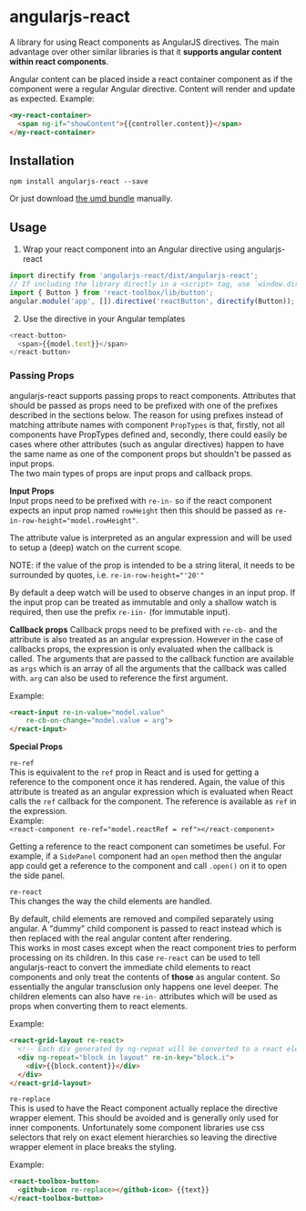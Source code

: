 # angularjs-react
A library for using React components as AngularJS directives. The main advantage over other similar libraries is that it **supports angular content within react components**.  

Angular content can be placed inside a react container component as if the component were a regular Angular directive. Content will render and update as expected.
Example:
```html
<my-react-container>
  <span ng-if="showContent">{{controller.content}}</span>
</my-react-container>
```

## Installation
`npm install angularjs-react --save`

Or just download [the umd bundle](https://raw.githubusercontent.com/jeremyhewett/angularjs-react/master/dist/angularjs-react.umd.js) manually.

## Usage
1. Wrap your react component into an Angular directive using angularjs-react  
```js
import directify from 'angularjs-react/dist/angularjs-react';
// If including the library directly in a <script> tag, use `window.directify`
import { Button } from 'react-toolbox/lib/button';
angular.module('app', []).directive('reactButton', directify(Button));
```

2. Use the directive in your Angular templates
```js
<react-button>
  <span>{{model.text}}</span>
</react-button>
```

### Passing Props
angularjs-react supports passing props to react components. Attributes that should be passed as props need to be prefixed with one of the prefixes described in the sections below. The reason for using prefixes instead of matching attribute names with component `PropTypes` is that, firstly, not all components have PropTypes defined and, secondly, there could easily be cases where other attributes (such as angular directives) happen to have the same name as one of the component props but shouldn't be passed as input props.  
The two main types of props are input props and callback props.

**Input Props**  
Input props need to be prefixed with `re-in-` so if the react component expects an input prop named `rowHeight` then this should be passed as `re-in-row-height="model.rowHeight"`.
  
The attribute value is interpreted as an angular expression and will be used to setup a (deep) watch on the current scope.

NOTE: if the value of the prop is intended to be a string literal, it needs to be surrounded by quotes, i.e. `re-in-row-height="'20'"`

By default a deep watch will be used to observe changes in an input prop. If the input prop can be treated as immutable and only a shallow watch is required, then use the prefix `re-iin-` (for immutable input).

**Callback props**
Callback props need to be prefixed with `re-cb-` and the attribute is also treated as an angular expression. However in the case of callbacks props, the expression is only evaluated when the callback is called. The arguments that are passed to the callback function are available as `args` which is an array of all the arguments that the callback was called with. `arg` can also be used to reference the first argument.

Example:  
```html
<react-input re-in-value="model.value"
    re-cb-on-change="model.value = arg">  
</react-input>
``` 

**Special Props**

`re-ref`  
This is equivalent to the `ref` prop in React and is used for getting a reference to the component once it has rendered.
Again, the value of this attribute is treated as an angular expression which is evaluated when React calls the `ref` callback for the component. The reference is available as `ref` in the expression.  
Example:  
`<react-component re-ref="model.reactRef = ref"></react-component>`

Getting a reference to the react component can sometimes be useful. For example, if a `SidePanel` component had an `open` method then the angular app could get a reference to the component and call `.open()` on it to open the side panel.

`re-react`  
This changes the way the child elements are handled.

By default, child elements are removed and compiled separately using angular. A "dummy" child component is passed to react instead which is then replaced with the real angular content after rendering.  
This works in most cases except when the react component tries to perform processing on its children. In this case `re-react` can be used to tell angularjs-react to convert the immediate child elements to react components and only treat the contents of **those** as angular content. So essentially the angular transclusion only happens one level deeper.
The children elements can also have `re-in-` attributes which will be used as props when converting them to react elements.  

Example:  
```html
<react-grid-layout re-react>
  <!-- Each div generated by ng-repeat will be converted to a react element and passed as children to the react-grid-layout component -->
  <div ng-repeat="block in layout" re-in-key="block.i">
    <div>{{block.content}}</div>
  </div>
</react-grid-layout>
```
`re-replace`  
This is used to have the React component actually replace the directive wrapper element. This should be avoided and is generally only used for inner components.
Unfortunately some component libraries use css selectors that rely on exact element hierarchies so leaving the directive wrapper element in place breaks the styling.  

Example:
```html
<react-toolbox-button>
  <github-icon re-replace></github-icon> {{text}}
</react-toolbox-button>
```
